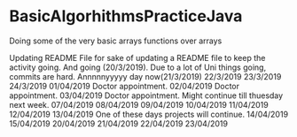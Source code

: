 # BasicAlgorhithmsPracticeJava

Doing some of the very basic arrays functions over arrays

Updating README File for sake of updating a README file to keep the activity going. 
And going (20/3/2019). Due to a lot of Uni things going, commits are hard.
Annnnnyyyyy day now(21/3/2019)
22/3/2019
23/3/2019
24/3/2019
01/04/2019 Doctor appointment.
02/04/2019 Doctor appointment.
03/04/2019 Doctor appointment. Might continue till thuesday next week.
07/04/2019
08/04/2019
09/04/2019
10/04/2019
11/04/2019
12/04/2019
13/04/2019 One of these days projects will continue.
14/04/2019
15/04/2019
20/04/2019
21/04/2019
22/04/2019
23/04/2019
